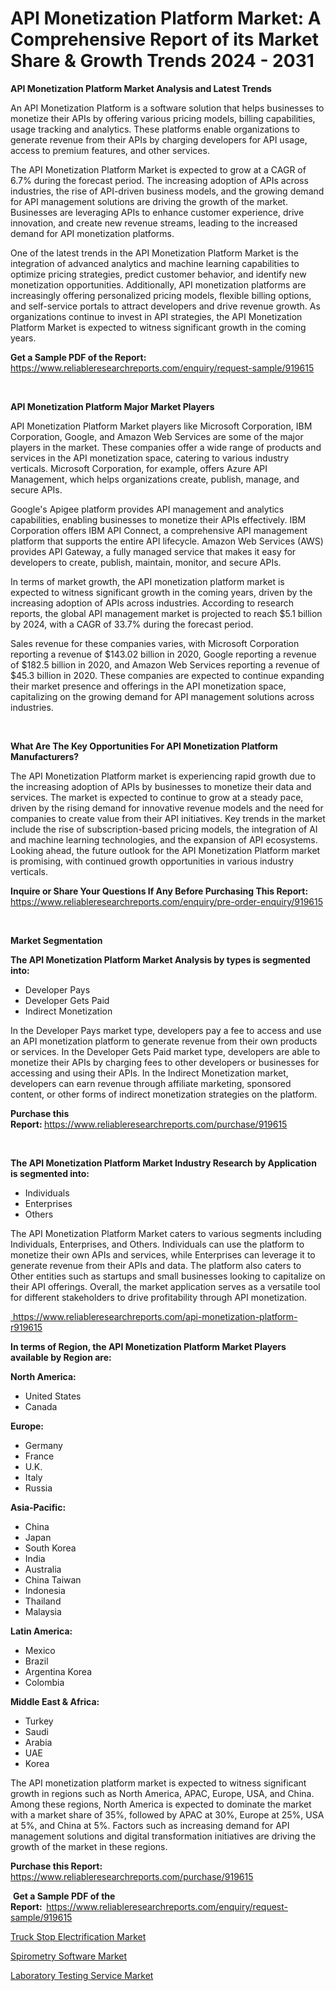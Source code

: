 <p><h1>API Monetization Platform Market: A Comprehensive Report of its Market Share & Growth Trends 2024 - 2031</h1></p><p><strong>API Monetization Platform Market Analysis and Latest Trends</strong></p>
<p><p>An API Monetization Platform is a software solution that helps businesses to monetize their APIs by offering various pricing models, billing capabilities, usage tracking and analytics. These platforms enable organizations to generate revenue from their APIs by charging developers for API usage, access to premium features, and other services.</p><p>The API Monetization Platform Market is expected to grow at a CAGR of 6.7% during the forecast period. The increasing adoption of APIs across industries, the rise of API-driven business models, and the growing demand for API management solutions are driving the growth of the market. Businesses are leveraging APIs to enhance customer experience, drive innovation, and create new revenue streams, leading to the increased demand for API monetization platforms.</p><p>One of the latest trends in the API Monetization Platform Market is the integration of advanced analytics and machine learning capabilities to optimize pricing strategies, predict customer behavior, and identify new monetization opportunities. Additionally, API monetization platforms are increasingly offering personalized pricing models, flexible billing options, and self-service portals to attract developers and drive revenue growth. As organizations continue to invest in API strategies, the API Monetization Platform Market is expected to witness significant growth in the coming years.</p></p>
<p><strong>Get a Sample PDF of the Report:&nbsp;</strong> <a href="https://www.reliableresearchreports.com/enquiry/request-sample/919615">https://www.reliableresearchreports.com/enquiry/request-sample/919615</a></p>
<p>&nbsp;</p>
<p><strong>API Monetization Platform Major Market Players</strong></p>
<p><p>API Monetization Platform Market players like Microsoft Corporation, IBM Corporation, Google, and Amazon Web Services are some of the major players in the market. These companies offer a wide range of products and services in the API monetization space, catering to various industry verticals. Microsoft Corporation, for example, offers Azure API Management, which helps organizations create, publish, manage, and secure APIs.</p><p>Google's Apigee platform provides API management and analytics capabilities, enabling businesses to monetize their APIs effectively. IBM Corporation offers IBM API Connect, a comprehensive API management platform that supports the entire API lifecycle. Amazon Web Services (AWS) provides API Gateway, a fully managed service that makes it easy for developers to create, publish, maintain, monitor, and secure APIs.</p><p>In terms of market growth, the API monetization platform market is expected to witness significant growth in the coming years, driven by the increasing adoption of APIs across industries. According to research reports, the global API management market is projected to reach $5.1 billion by 2024, with a CAGR of 33.7% during the forecast period.</p><p>Sales revenue for these companies varies, with Microsoft Corporation reporting a revenue of $143.02 billion in 2020, Google reporting a revenue of $182.5 billion in 2020, and Amazon Web Services reporting a revenue of $45.3 billion in 2020. These companies are expected to continue expanding their market presence and offerings in the API monetization space, capitalizing on the growing demand for API management solutions across industries.</p></p>
<p>&nbsp;</p>
<p><strong>What Are The Key Opportunities For API Monetization Platform Manufacturers?</strong></p>
<p><p>The API Monetization Platform market is experiencing rapid growth due to the increasing adoption of APIs by businesses to monetize their data and services. The market is expected to continue to grow at a steady pace, driven by the rising demand for innovative revenue models and the need for companies to create value from their API initiatives. Key trends in the market include the rise of subscription-based pricing models, the integration of AI and machine learning technologies, and the expansion of API ecosystems. Looking ahead, the future outlook for the API Monetization Platform market is promising, with continued growth opportunities in various industry verticals.</p></p>
<p><strong>Inquire or Share Your Questions If Any Before Purchasing This Report:</strong> <a href="https://www.reliableresearchreports.com/enquiry/pre-order-enquiry/919615">https://www.reliableresearchreports.com/enquiry/pre-order-enquiry/919615</a></p>
<p>&nbsp;</p>
<p><strong>Market Segmentation</strong></p>
<p><strong>The API Monetization Platform Market Analysis by types is segmented into:</strong></p>
<p><ul><li>Developer Pays</li><li>Developer Gets Paid</li><li>Indirect Monetization</li></ul></p>
<p><p>In the Developer Pays market type, developers pay a fee to access and use an API monetization platform to generate revenue from their own products or services. In the Developer Gets Paid market type, developers are able to monetize their APIs by charging fees to other developers or businesses for accessing and using their APIs. In the Indirect Monetization market, developers can earn revenue through affiliate marketing, sponsored content, or other forms of indirect monetization strategies on the platform.</p></p>
<p><strong>Purchase this Report:&nbsp;</strong><a href="https://www.reliableresearchreports.com/purchase/919615">https://www.reliableresearchreports.com/purchase/919615</a></p>
<p>&nbsp;</p>
<p><strong>The API Monetization Platform Market Industry Research by Application is segmented into:</strong></p>
<p><ul><li>Individuals</li><li>Enterprises</li><li>Others</li></ul></p>
<p><p>The API Monetization Platform Market caters to various segments including Individuals, Enterprises, and Others. Individuals can use the platform to monetize their own APIs and services, while Enterprises can leverage it to generate revenue from their APIs and data. The platform also caters to Other entities such as startups and small businesses looking to capitalize on their API offerings. Overall, the market application serves as a versatile tool for different stakeholders to drive profitability through API monetization.</p></p>
<p><a href="https://www.reliableresearchreports.com/api-monetization-platform-r919615">&nbsp;https://www.reliableresearchreports.com/api-monetization-platform-r919615</a></p>
<p><strong>In terms of Region, the API Monetization Platform Market Players available by Region are:</strong></p>
<p>
    <p> <strong> North America: </strong>
        <ul>
            <li>United States</li>
            <li>Canada</li>
        </ul>
        </p> 
    <p> <strong> Europe: </strong>
        <ul>
            <li>Germany</li>
            <li>France</li>
            <li>U.K.</li>
            <li>Italy</li>
            <li>Russia</li>
        </ul>
        </p> 
    <p> <strong> Asia-Pacific: </strong>
        <ul>
            <li>China</li>
            <li>Japan</li>
            <li>South Korea</li>
            <li>India</li>
            <li>Australia</li>
            <li>China Taiwan</li>
            <li>Indonesia</li>
            <li>Thailand</li>
            <li>Malaysia</li>
        </ul>
        </p> 
    <p> <strong> Latin America: </strong>
        <ul>
            <li>Mexico</li>
            <li>Brazil</li>
            <li>Argentina Korea</li>
            <li>Colombia</li>
        </ul>
        </p> 
    <p> <strong> Middle East & Africa: </strong>
        <ul>
            <li>Turkey</li>
            <li>Saudi</li>
            <li>Arabia</li>
            <li>UAE</li>
            <li>Korea</li>
        </ul>
    </p>
    </p>
<p><p>The API monetization platform market is expected to witness significant growth in regions such as North America, APAC, Europe, USA, and China. Among these regions, North America is expected to dominate the market with a market share of 35%, followed by APAC at 30%, Europe at 25%, USA at 5%, and China at 5%. Factors such as increasing demand for API management solutions and digital transformation initiatives are driving the growth of the market in these regions.</p></p>
<p><strong>Purchase this Report: </strong><a href="https://www.reliableresearchreports.com/purchase/919615">https://www.reliableresearchreports.com/purchase/919615</a></p>
<p>&nbsp;<strong>Get a Sample PDF of the Report:&nbsp;&nbsp;</strong><a href="https://www.reliableresearchreports.com/enquiry/request-sample/919615">https://www.reliableresearchreports.com/enquiry/request-sample/919615</a></p>
<p><strong></strong></p>
<p><p><a href="https://github.com/adriannay56456/Market-Research-Report-List-1/blob/main/truck-stop-electrification-market.md">Truck Stop Electrification Market</a></p><p><a href="https://github.com/carolinehamilton5656/Market-Research-Report-List-1/blob/main/spirometry-software-market.md">Spirometry Software Market</a></p><p><a href="https://github.com/cobainhalbaru1/Market-Research-Report-List-1/blob/main/laboratory-testing-service-market.md">Laboratory Testing Service Market</a></p></p>